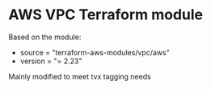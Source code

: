 # AWS VPC Terraform module

Based on the module:
* source  = "terraform-aws-modules/vpc/aws"
* version = "= 2.23"

Mainly modified to meet tvx tagging needs
